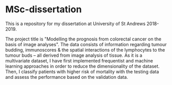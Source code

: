 # MSc-dissertation
This is a repository for my dissertation at University of St Andrews 2018-2019. 

The project title is "Modelling the prognosis from colorectal cancer on the basis of image analyses". The data consists of information regarding tumour budding, immunoscores & the spatial interactions of the lymphocytes to the tumour buds – all derived from image analysis of tissue. As it is a multivariate dataset, I have first implemented frequentist and machine learning approaches in order to reduce the dimensionality of the dataset. Then, I classify patients with higher risk of mortality with the testing data and assess the performance based on the validation data. 
